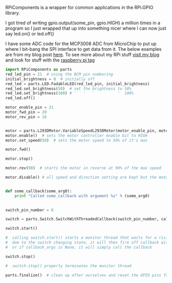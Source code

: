 RPiComponents is a wrapper for common applications in the RPi.GPIO library.

I got tired of writing gpio.output(some_pin, gpio.HIGH) a million times in a program
so I just wrapped that up into something nicer where I can now just say led.on() or led.off()

I have some ADC code for the MCP3008 ADC from MicroChip to put up where I bit-bang the SPI interface
to get data from it. The below examples are from my blog post [here](http://jacobncalvert.com/blog/post/raspberry-pi-and-gpio-updates).
To see more about my RPi stuff [visit my blog](http://jacobncalvert.com/blog/) and look for stuff with the [raspberry pi tag](http://jacobncalvert.com/blog/post/?tag=raspberry%20pi)

```python
import RPiComponents as parts
red_led_pin = 21  # using the BCM pin numbering
initial_brightness = 0  # initially off
red_led = parts.LED.FadableLED(red_led_pin, initial_brightness)
red_led.set_brightness(50)  # set the brightness to 50%
red_led.set_brightness(100) # '   '   '          '  100%
red_led.off()

motor_enable_pin = 21
motor_fwd_pin = 20
motor_rev_pin = 16


motor = parts.L293DMotor.VariableSpeedL293DMotor(motor_enable_pin, motor_fwd_pin, motor_rev_pin)
motor.enable()  # sets the motor controller enable bit to HIGH
motor.set_speed(50)  # sets the motor speed to 50% of it's max

motor.fwd()

motor.stop()

motor.rev(90)  # starts the motor in reverse at 90% of the max speed

motor.disable() # all speed and direction setting are kept but the motor will stop


def some_callback(some_arg0):
    print "Called some_callback with argument %s" % (some_arg0)

        
switch_pin_number = 6

switch = parts.Switch.SwitchWithThreadedCallback(switch_pin_number, callback=some_callback, callback_args=[1,2,3])

switch.start()

#  calling switch.start() starts a monitor thread that waits for a rising or falling edge
#  due to the switch changing state, it will then fire off callback with the arguments given
#  or if callback_args is None, it will simply call the callback

switch.stop()

#  switch.stop() properly terminates the monitor thread

parts.finalize()  # clean up after ourselves and reset the GPIO pins for some other use
```